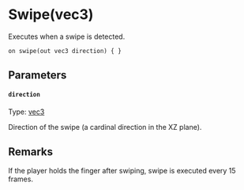 # Swipe(vec3)

Executes when a swipe is detected.

```
on swipe(out vec3 direction) { }
```

## Parameters

#### `direction`
Type: [vec3](/MdDocs/Types/Vec3.md)

Direction of the swipe (a cardinal direction in the XZ plane).

## Remarks

If the player holds the finger after swiping, swipe is executed every 15 frames.

